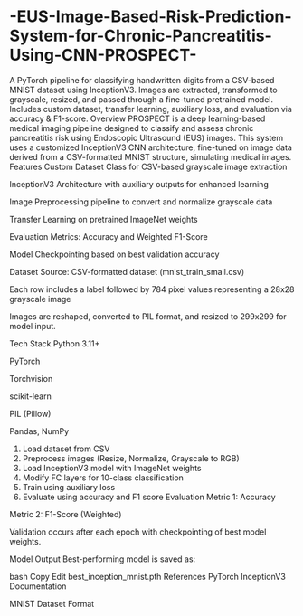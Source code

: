 # -EUS-Image-Based-Risk-Prediction-System-for-Chronic-Pancreatitis-Using-CNN-PROSPECT-
A PyTorch pipeline for classifying handwritten digits from a CSV-based MNIST dataset using InceptionV3. Images are extracted, transformed to grayscale, resized, and passed through a fine-tuned pretrained model. Includes custom dataset, transfer learning, auxiliary loss, and evaluation via accuracy &amp; F1-score.
Overview
PROSPECT is a deep learning-based medical imaging pipeline designed to classify and assess chronic pancreatitis risk using Endoscopic Ultrasound (EUS) images. This system uses a customized InceptionV3 CNN architecture, fine-tuned on image data derived from a CSV-formatted MNIST structure, simulating medical images.
 Features
 Custom Dataset Class for CSV-based grayscale image extraction

 InceptionV3 Architecture with auxiliary outputs for enhanced learning

 Image Preprocessing pipeline to convert and normalize grayscale data

 Transfer Learning on pretrained ImageNet weights

 Evaluation Metrics: Accuracy and Weighted F1-Score

 Model Checkpointing based on best validation accuracy

 Dataset
Source: CSV-formatted dataset (mnist_train_small.csv)

Each row includes a label followed by 784 pixel values representing a 28x28 grayscale image

Images are reshaped, converted to PIL format, and resized to 299x299 for model input.

Tech Stack
Python 3.11+

PyTorch

Torchvision

scikit-learn

PIL (Pillow)

Pandas, NumPy
 1. Load dataset from CSV
 2. Preprocess images (Resize, Normalize, Grayscale to RGB)
 3. Load InceptionV3 model with ImageNet weights
 4. Modify FC layers for 10-class classification
 5. Train using auxiliary loss
 6. Evaluate using accuracy and F1 score
    Evaluation
Metric 1: Accuracy

Metric 2: F1-Score (Weighted)

Validation occurs after each epoch with checkpointing of best model weights.

Model Output
Best-performing model is saved as:

bash
Copy
Edit
best_inception_mnist.pth
References
PyTorch InceptionV3 Documentation

MNIST Dataset Format


